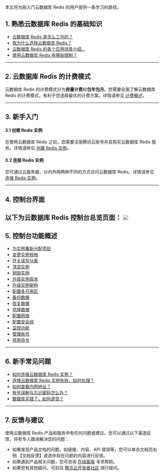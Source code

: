 本文将为刚入门云数据库 Redis 的用户提供一条学习的路径。

## 1. 熟悉云数据库 Redis 的基础知识
- [云数据库 Redis 是怎么工作的？](https://cloud.tencent.com/document/product/239/3205)
- [我为什么选择云数据库 Redis？](https://cloud.tencent.com/document/product/239/7021)
- [云数据库 Redis 的各个应用场景介绍。](https://cloud.tencent.com/document/product/239/3249)
- [使用云数据库 Redis 有哪些限制？](https://cloud.tencent.com/document/product/239/17952)

-----

## 2. 云数据库 Redis 的计费模式
云数据库 Redis 的计费模式分为**按量计费**和**包年包月**。您需要全面了解云数据库 Redis 的计费模式，有利于您选择最优的计费方案。详情请参见 [计费概述](https://cloud.tencent.com/document/product/239/30822)。

-----

## 3. 新手入门
#### 3.1 创建 Redis 实例
在使用云数据库 Redis 之前，您需要注册腾讯云账号并且购买云数据库 Redis 服务。详情请参见 [创建 Redis 实例](https://cloud.tencent.com/document/product/239/30871)。


#### 3.2 连接 Redis 实例
您可通过云服务器，以内外网两种不同的方式访问云数据库 Redis。详情请参见 [连接 Redis 实例](https://cloud.tencent.com/document/product/239/30877)。

-----

## 4. 控制台界面
以下为云数据库 Redis 控制台总览页面：
![](https://main.qcloudimg.com/raw/6235d59fa8e674eb41923da2e514ce4e.png)
-----

## 5. 控制台功能概述
- [为实例重新分配项目](https://cloud.tencent.com/document/product/239/30893)
- [变更实例规格](https://cloud.tencent.com/document/product/239/30895)
- [开关读写分离](https://cloud.tencent.com/document/product/239/19543)
- [清空实例](https://cloud.tencent.com/document/product/239/30897)
- [销毁实例](https://cloud.tencent.com/document/product/239/30898)
- [升级实例版本](https://cloud.tencent.com/document/product/239/46457)
- [升级实例架构](https://cloud.tencent.com/document/product/239/46458)
- [配置多可用区](https://cloud.tencent.com/document/product/239/51113)
- [备份数据](https://cloud.tencent.com/document/product/239/30901)
- [恢复数据](https://cloud.tencent.com/document/product/239/30902) 
- [克隆数据](https://cloud.tencent.com/document/product/239/32545)
- [配置网络](https://cloud.tencent.com/document/product/239/30910)
- [配置安全组](https://cloud.tencent.com/document/product/239/30911)
- [监控功能](https://cloud.tencent.com/document/product/239/48574)
- [管理账号](https://cloud.tencent.com/document/product/239/36710)
- [禁用命令](https://cloud.tencent.com/document/product/239/36758)

-----

## 6. 新手常见问题
- [如何连接云数据库 Redis 实例？](https://cloud.tencent.com/document/product/239/30877)
- [连接云数据库 Redis 实例失败，如何处理？](https://cloud.tencent.com/document/product/239/58020)
- [如何查看内网地址？](https://cloud.tencent.com/document/product/239/18664#redis-.E6.94.AF.E6.8C.81.E5.86.85.E7.BD.91.E8.AE.BF.E9.97.AE.E7.9A.84.E6.9D.A1.E4.BB.B6.E6.9C.89.E5.93.AA.E4.BA.9B.EF.BC.9F.E5.A6.82.E4.BD.95.E6.9F.A5.E7.9C.8B.E5.86.85.E7.BD.91.E5.9C.B0.E5.9D.80.EF.BC.9F)
- [账号误删与忘记密码怎么办？](https://cloud.tencent.com/document/product/239/3251#.E8.B4.A6.E5.8F.B7.E8.AF.AF.E5.88.A0.E4.B8.8E.E5.BF.98.E8.AE.B0.E5.AF.86.E7.A0.81.E6.80.8E.E4.B9.88.E5.8A.9E.EF.BC.9F)
- [数据库买错了，如何退货？](https://cloud.tencent.com/document/product/239/18665#.E8.B4.AD.E4.B9.B0.E7.9A.84.E5.AE.9E.E4.BE.8B.E4.B8.8D.E6.83.B3.E8.A6.81.E4.BA.86.EF.BC.8C.E5.A6.82.E4.BD.95.E9.80.80.E6.AC.BE.EF.BC.9F)


-----

## 7. 反馈与建议
使用云数据库 Redis 产品和服务中有任何问题或建议，您可以通过以下渠道反馈，将有专人跟进解决您的问题：
- 如果发现产品文档的问题，如链接、内容、API 错误等，您可以单击文档页右侧 【文档反馈】或选中存在问题的内容进行反馈。
- 如果遇到产品相关问题，您可咨询 [在线客服](https://cloud.tencent.com/act/event/Online_service) 寻求帮助。
- 如果您有其他疑问，可前往 [腾讯云开发者社区](https://cloud.tencent.com/developer/tag/105) 进行提问。

